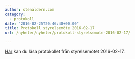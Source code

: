 ```yaml
---
author: stenaldern.com
category:
  - protokoll
date: "2016-02-25T20:46:48+00:00"
title: Protokoll styrelsemöte 2016-02-17
url: /nyheter/nyheter/protokoll-styrelsemote-2016-02-17/

---
```

[Här](/wp-content/uploads/2016/02/Protokoll_styrelsemote_-2016-02-17.pdf "Protokoll") kan du läsa protokollet från styrelsemötet 2016-02-17.
